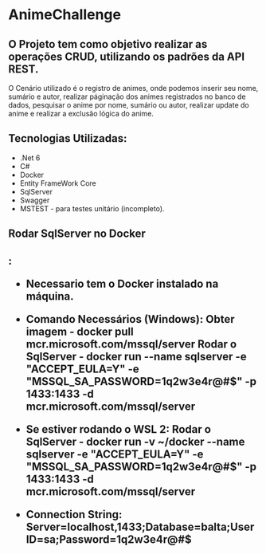 # AnimeChallenge

<h2> O Projeto tem como objetivo realizar as operações CRUD, utilizando os padrões da API REST.</h2>

O Cenário utilizado é o registro de animes, onde podemos inserir seu nome, sumário e autor, 
realizar páginação dos animes registrados no banco de dados, pesquisar o anime por nome, sumário ou autor,
realizar update do anime e realizar a exclusão lógica do anime.

<h2> Tecnologias Utilizadas: </h2>

* .Net 6
* C#
* Docker
* Entity FrameWork Core
* SqlServer
* Swagger
* MSTEST - para testes unitário (incompleto).

<h2> Rodar SqlServer no Docker <h2>: 

* Necessario tem o Docker instalado na máquina.
* Comando Necessários (Windows):
  Obter imagem - docker pull mcr.microsoft.com/mssql/server
  Rodar o SqlServer - docker run --name sqlserver -e "ACCEPT_EULA=Y" -e "MSSQL_SA_PASSWORD=1q2w3e4r@#$" -p 1433:1433 -d mcr.microsoft.com/mssql/server
  
* Se estiver rodando o **WSL 2**:
  Rodar o SqlServer - docker run -v ~/docker --name sqlserver -e "ACCEPT_EULA=Y" -e "MSSQL_SA_PASSWORD=1q2w3e4r@#$" -p 1433:1433 -d mcr.microsoft.com/mssql/server
  
* Connection String:
  Server=localhost,1433;Database=balta;User ID=sa;Password=1q2w3e4r@#$
  
